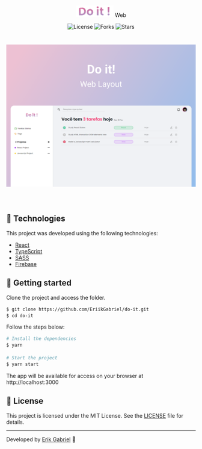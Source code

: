 <p align="center">
  <img alt="NLW Heat Web" src=".github/logo.png" width="100px">
  <span align="center"> Web </span>
 
</p>

<p align="center">
  <img  src="https://img.shields.io/static/v1?label=license&message=MIT&color=ffcd1e&labelColor=ff008e" alt="License">
  
  <img src="https://img.shields.io/github/forks/EriikGabriel/do-it?label=forks&message=MIT&color=ffcd1e&labelColor=ff008e" alt="Forks">

  <img src="https://img.shields.io/github/stars/EriikGabriel/do-it?label=stars&message=MIT&color=ffcd1e&labelColor=ff008e" alt="Stars" >
</p>

<h1 align="center">
    <img alt="Do it!" title="Do it!" src=".github/cover.svg" />
</h1>

<br>

## 🧪 Technologies

This project was developed using the following technologies:

- [React](https://reactjs.org)
- [TypeScript](https://www.typescriptlang.org/)
- [SASS](https://sass-lang.com/)
- [Firebase](https://firebase.google.com/)

## 🚀 Getting started

Clone the project and access the folder.

```bash
$ git clone https://github.com/EriikGabriel/do-it.git
$ cd do-it
```

Follow the steps below:

```bash
# Install the dependencies
$ yarn

# Start the project
$ yarn start
```

The app will be available for access on your browser at http://localhost:3000

## 📝 License

This project is licensed under the MIT License. See the [LICENSE](LICENSE) file for details.

---

Developed by [Erik Gabriel](https://github.com/EriikGabriel) 🚀
